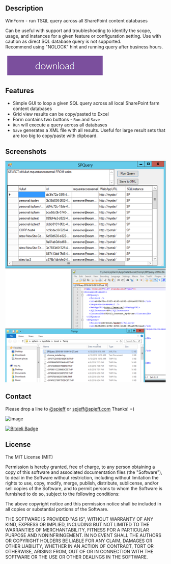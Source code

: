 ## Description
WinForm - run TSQL query across all SharePoint content databases

Can be useful with support and troubleshooting to identify the scope, usage, and instances for a given
feature or configuration setting.   Use with caution as direct SQL database query is not supported.  
Recommend using "NOLOCK" hint and running query after business hours.

[![](https://raw.githubusercontent.com/spjeff/spquery/master/doc/download.png)](https://github.com/spjeff/spquery/releases/download/spquery/SPQuery.ps1)

## Features
* Simple GUI to loop a given SQL query across all local SharePoint farm content databases
* Grid view  results can be copy/pasted to Excel  
* Form contains two buttons - `Run` and `Save`  
* `Run` will execute a query across all databases
* `Save` generates a XML file with all results.  Useful for large result sets that are too big to copy/paste with clipboard.


## Screenshots
![image](https://raw.githubusercontent.com/spjeff/spquery/master/doc/1.png)
![image](https://raw.githubusercontent.com/spjeff/spquery/master/doc/2.png)

## Contact
Please drop a line to [@spjeff](https://twitter.com/spjeff) or [spjeff@spjeff.com](mailto:spjeff@spjeff.com)
Thanks!  =)

![image](http://img.shields.io/badge/first--timers--only-friendly-blue.svg?style=flat-square)

[![Bitdeli Badge](https://d2weczhvl823v0.cloudfront.net/spjeff/spquery/trend.png)](https://bitdeli.com/free "Bitdeli Badge")

## License

The MIT License (MIT)

Permission is hereby granted, free of charge, to any person obtaining a copy of this software and associated documentation files (the "Software"), to deal in the Software without restriction, including without limitation the rights to use, copy, modify, merge, publish, distribute, sublicense, and/or sell copies of the Software, and to permit persons to whom the Software is furnished to do so, subject to the following conditions:

The above copyright notice and this permission notice shall be included in all copies or substantial portions of the Software.

THE SOFTWARE IS PROVIDED "AS IS", WITHOUT WARRANTY OF ANY KIND, EXPRESS OR IMPLIED, INCLUDING BUT NOT LIMITED TO THE WARRANTIES OF MERCHANTABILITY, FITNESS FOR A PARTICULAR PURPOSE AND NONINFRINGEMENT. IN NO EVENT SHALL THE AUTHORS OR COPYRIGHT HOLDERS BE LIABLE FOR ANY CLAIM, DAMAGES OR OTHER LIABILITY, WHETHER IN AN ACTION OF CONTRACT, TORT OR OTHERWISE, ARISING FROM, OUT OF OR IN CONNECTION WITH THE SOFTWARE OR THE USE OR OTHER DEALINGS IN THE SOFTWARE.